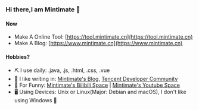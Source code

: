 ### Hi there,I am Mintimate 👋

#### Now
- Make A Online Tool: [https://tool.mintimate.cn](https://tool.mintimate.cn)
- Make A Blog: [https://www.mintimate.cn](https://www.mintimate.cn)


#### Hobbies?
- ⛏ I use daily: .java, .js, .html, .css, .vue
- 📝 I like writing in: [Mintimate's Blog](https://www.mintimate.cn), [Tencent Developer Community](https://cloud.tencent.com/developer/user/7704194)
- 🎥 For Funny: [Mintimate's Bilibili Space](https://space.bilibili.com/355567627) | [Mintimate's Youtube Space](https://www.youtube.com/channel/UCI7LLdUGNzkcKOE7grAqCoA)
- 🖥 Using Devices: Unix or Linux(Major: Debian and macOS), I don't like using Windows 👾 

<!--
**Mintimate/Mintimate** is a ✨ _special_ ✨ repository because its `README.md` (this file) appears on your GitHub profile.

Here are some ideas to get you started:

- 🔭 I’m currently working on ...
- 🌱 I’m currently learning ...
- 👯 I’m looking to collaborate on ...
- 🤔 I’m looking for help with ...
- 💬 Ask me about ...
- 📫 How to reach me: ...
- 😄 Pronouns: ...
- ⚡ Fun fact: ...
-->
